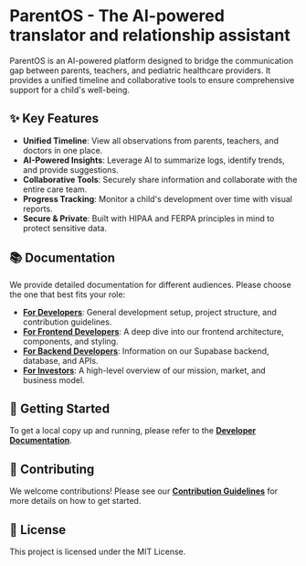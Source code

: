 
# ParentOS - The AI-powered translator and relationship assistant

ParentOS is an AI-powered platform designed to bridge the communication gap between parents, teachers, and pediatric healthcare providers. It provides a unified timeline and collaborative tools to ensure comprehensive support for a child's well-being.

## ✨ Key Features

- **Unified Timeline**: View all observations from parents, teachers, and doctors in one place.
- **AI-Powered Insights**: Leverage AI to summarize logs, identify trends, and provide suggestions.
- **Collaborative Tools**: Securely share information and collaborate with the entire care team.
- **Progress Tracking**: Monitor a child's development over time with visual reports.
- **Secure & Private**: Built with HIPAA and FERPA principles in mind to protect sensitive data.

## 📚 Documentation

We provide detailed documentation for different audiences. Please choose the one that best fits your role:

- [**For Developers**](./docs/for-developers.md): General development setup, project structure, and contribution guidelines.
- [**For Frontend Developers**](./docs/for-frontend-devs.md): A deep dive into our frontend architecture, components, and styling.
- [**For Backend Developers**](./docs/for-backend-devs.md): Information on our Supabase backend, database, and APIs.
- [**For Investors**](./docs/for-investors.md): A high-level overview of our mission, market, and business model.

## 🚀 Getting Started

To get a local copy up and running, please refer to the [**Developer Documentation**](./docs/for-developers.md#️-local-development-setup).

## 🤝 Contributing

We welcome contributions! Please see our [**Contribution Guidelines**](./docs/for-developers.md#-contribution-guidelines) for more details on how to get started.

## 📝 License

This project is licensed under the MIT License.
